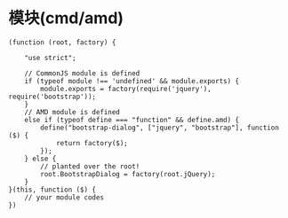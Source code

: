 # 模块(cmd/amd)

    (function (root, factory) {

        "use strict";

        // CommonJS module is defined
        if (typeof module !== 'undefined' && module.exports) {
            module.exports = factory(require('jquery'), require('bootstrap'));
        }
        // AMD module is defined
        else if (typeof define === "function" && define.amd) {
            define("bootstrap-dialog", ["jquery", "bootstrap"], function ($) {
                return factory($);
            });
        } else {
            // planted over the root!
            root.BootstrapDialog = factory(root.jQuery);
        }
    }(this, function ($) {
        // your module codes
    })